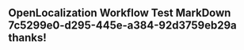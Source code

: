<properties
ms.topic="hero-topic"
ms.test1="hero-topic"
ms.test2="test"/>

## OpenLocalization Workflow Test MarkDown 7c5299e0-d295-445e-a384-92d3759eb29a thanks!
